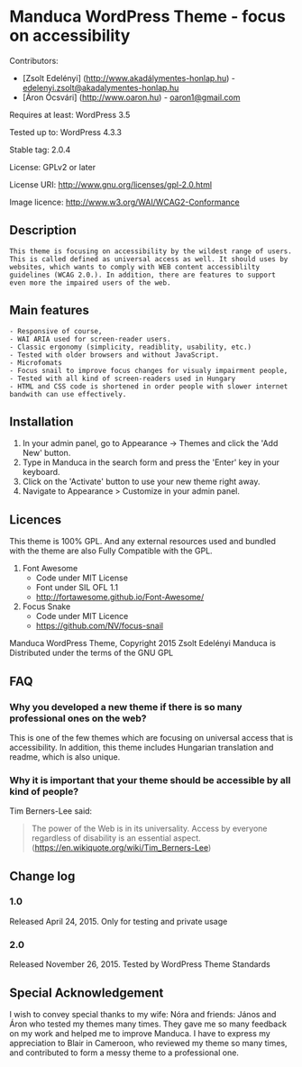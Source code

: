 # Manduca WordPress Theme - focus on accessibility
Contributors: 
- [Zsolt Edelényi] (http://www.akadálymentes-honlap.hu) - edelenyi.zsolt@akadalymentes-honlap.hu
- [Áron Ócsvári] (http://www.oaron.hu) - oaron1@gmail.com

Requires at least: WordPress 3.5

Tested up to: WordPress 4.3.3

Stable tag: 2.0.4

License: GPLv2 or later

License URI: http://www.gnu.org/licenses/gpl-2.0.html

Image licence: http://www.w3.org/WAI/WCAG2-Conformance


## Description
    This theme is focusing on accessibility by the wildest range of users. This is called defined as universal access as well. It should uses by websites, which wants to comply with WEB content accessiblilty guidelines (WCAG 2.0.). In addition, there are features to support even more the impaired users of the web. 

## Main features

    - Responsive of course,
    - WAI ARIA used for screen-reader users.
    - Classic ergonomy (simplicity, readiblity, usability, etc.)
    - Tested with older browsers and without JavaScript.
    - Microfomats
    - Focus snail to improve focus changes for visualy impairment people,
    - Tested with all kind of screen-readers used in Hungary
    - HTML and CSS code is shortened in order people with slower internet bandwith can use effectively. 

## Installation

1. In your admin panel, go to Appearance -> Themes and click the 'Add New' button.
2. Type in Manduca in the search form and press the 'Enter' key in your keyboard.
3. Click on the 'Activate' button to use your new theme right away.
4. Navigate to Appearance > Customize in your admin panel.

## Licences

This theme is 100% GPL. And any external resources used and bundled with the theme are also Fully Compatible with the GPL.

1. Font Awesome
	- Code under MIT License
	- Font under SIL OFL 1.1 
	- http://fortawesome.github.io/Font-Awesome/
2. Focus Snake
    - Code under MIT Licence
    - https://github.com/NV/focus-snail

Manduca WordPress Theme, Copyright 2015 Zsolt Edelényi 
Manduca is Distributed under the terms of the GNU GPL

## FAQ

### Why you developed a new theme if there is so many professional ones on the web?
This is one of the few themes which are focusing on universal access that is accessibility. In addition, this theme includes Hungarian translation and readme, which is also unique. 
### Why it is important that your theme should be accessible by all kind of people? 
Tim Berners-Lee said:
> The power of the Web is in its universality. Access by everyone regardless of disability is an essential aspect.
(https://en.wikiquote.org/wiki/Tim_Berners-Lee)

## Change log
 
 ### 1.0
 Released April 24, 2015.
 Only for testing and private usage
 
 ### 2.0
 Released November 26, 2015. Tested by WordPress Theme Standards
 
 
 ## Special Acknowledgement

I wish to convey special thanks to my wife: Nóra and friends: János and Áron who tested my themes many times. They gave me so many feedback on my work and helped me to improve Manduca. 
I have to express my appreciation to Blair in Cameroon, who reviewed my theme so many times,  and contributed to form a messy theme to a professional one.

